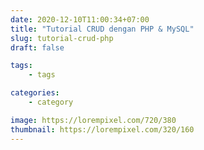 ```yaml
---
date: 2020-12-10T11:00:34+07:00
title: "Tutorial CRUD dengan PHP & MySQL"
slug: tutorial-crud-php
draft: false

tags:
    - tags

categories:
    - category

image: https://lorempixel.com/720/380
thumbnail: https://lorempixel.com/320/160
---
```

